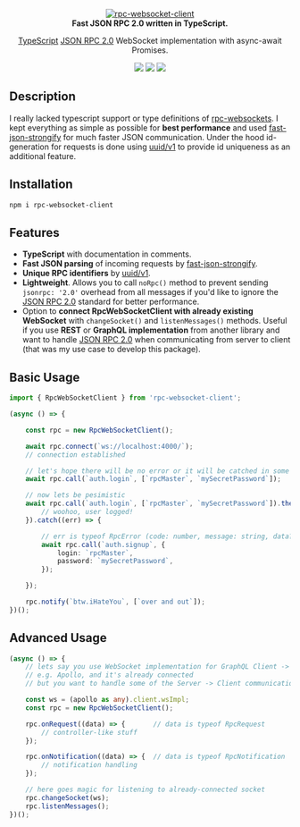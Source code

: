 <p align="center">
    <a href="https://github.com/radarsu/rpc-websocket-client/" target="blank"><img src="https://raw.githubusercontent.com/radarsu/rpc-websocket-client/master/assets/logo.png" alt="rpc-websocket-client" /></a><br/>
    <strong>Fast JSON RPC 2.0 written in TypeScript.</strong>
</p>

<p align="center">
<a href="https://github.com/Microsoft/TypeScript" target="blank">TypeScript</a> <a href="https://www.jsonrpc.org/specification" target="_blank" alt="JSON RPC 2.0">JSON RPC 2.0</a> WebSocket implementation with async-await Promises.<br/>
</p>

<p align="center">
	<img src="https://img.shields.io/github/license/radarsu/rpc-websocket-client.svg" />
	<img src="https://img.shields.io/github/stars/radarsu/rpc-websocket-client.svg" />
	<a href="https://twitter.com/radarsujs"><img src="https://img.shields.io/twitter/url/https/github.com/radarsu/rpc-websocket-client.svg?style=social" /></a>
</p>

## Description

I really lacked typescript support or type definitions of <a href="https://github.com/radarsu/rpc-websocket-client" target="_blank" alt="rpc-websockets">rpc-websockets</a>. I kept everything as simple as possible for <strong>best performance</strong> and used <a href="https://github.com/fastify/fast-json-stringify" target="_blank" alt="fast-json-strongify">fast-json-strongify</a> for much faster JSON communication. Under the hood id-generation for requests is done using <a href="https://github.com/kelektiv/node-uuid" target="_blank" alt="uuid">uuid/v1</a> to provide id uniqueness as an additional feature.

## Installation

```sh
npm i rpc-websocket-client
```

## Features

- <strong>TypeScript</strong> with documentation in comments.
- <strong>Fast JSON parsing</strong> of incoming requests by <a href="https://github.com/fastify/fast-json-stringify" target="_blank" alt="fast-json-strongify">fast-json-strongify</a>.
- <strong>Unique RPC identifiers</strong> by <a href="https://github.com/kelektiv/node-uuid" target="_blank" alt="uuid">uuid/v1</a>.
- <strong>Lightweight</strong>. Allows you to call `noRpc()` method to prevent sending `jsonrpc: '2.0'` overhead from all messages if you'd like to ignore the <a href="https://www.jsonrpc.org/specification" target="_blank" alt="JSON RPC 2.0">JSON RPC 2.0</a> standard for better performance.
- Option to <strong>connect RpcWebSocketClient with already existing WebSocket</strong> with `changeSocket()` and `listenMessages()` methods. Useful if you use <strong>REST</strong> or <strong>GraphQL implementation</strong> from another library and want to handle <a href="https://www.jsonrpc.org/specification" target="_blank" alt="JSON RPC 2.0">JSON RPC 2.0</a> when communicating from server to client (that was my use case to develop this package).

## Basic Usage
```ts
import { RpcWebSocketClient } from 'rpc-websocket-client';

(async () => {

    const rpc = new RpcWebSocketClient();

    await rpc.connect(`ws://localhost:4000/`);
    // connection established

    // let's hope there will be no error or it will be catched in some wrapper
    await rpc.call(`auth.login`, [`rpcMaster`, `mySecretPassword`]);

    // now lets be pesimistic
    await rpc.call(`auth.login`, [`rpcMaster`, `mySecretPassword`]).then(() => {
        // woohoo, user logged!
    }).catch((err) => {

        // err is typeof RpcError (code: number, message: string, data?: any)
        await rpc.call(`auth.signup`, {
            login: `rpcMaster`,
            password: `mySecretPassword`,
        });

    });

    rpc.notify(`btw.iHateYou`, [`over and out`]);
})();
```

## Advanced Usage
```ts
(async () => {
    // lets say you use WebSocket implementation for GraphQL Client -> Server communication
    // e.g. Apollo, and it's already connected
    // but you want to handle some of the Server -> Client communication with RPC

    const ws = (apollo as any).client.wsImpl;
    const rpc = new RpcWebSocketClient();

    rpc.onRequest((data) => {       // data is typeof RpcRequest
        // controller-like stuff
    });

    rpc.onNotification((data) => {  // data is typeof RpcNotification
        // notification handling
    });

    // here goes magic for listening to already-connected socket
    rpc.changeSocket(ws);
    rpc.listenMessages();
})();
```
